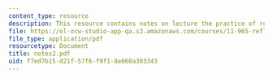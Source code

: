 ```yaml
---
content_type: resource
description: This resource contains notes on lecture the practice of reflection.
file: https://ol-ocw-studio-app-qa.s3.amazonaws.com/courses/11-965-reflective-practice-an-approach-for-expanding-your-learning-frontiers-january-iap-2007/f7ed7b15d21f57f6f9f18e660a303343_notes2.pdf
file_type: application/pdf
resourcetype: Document
title: notes2.pdf
uid: f7ed7b15-d21f-57f6-f9f1-8e660a303343
---
```

